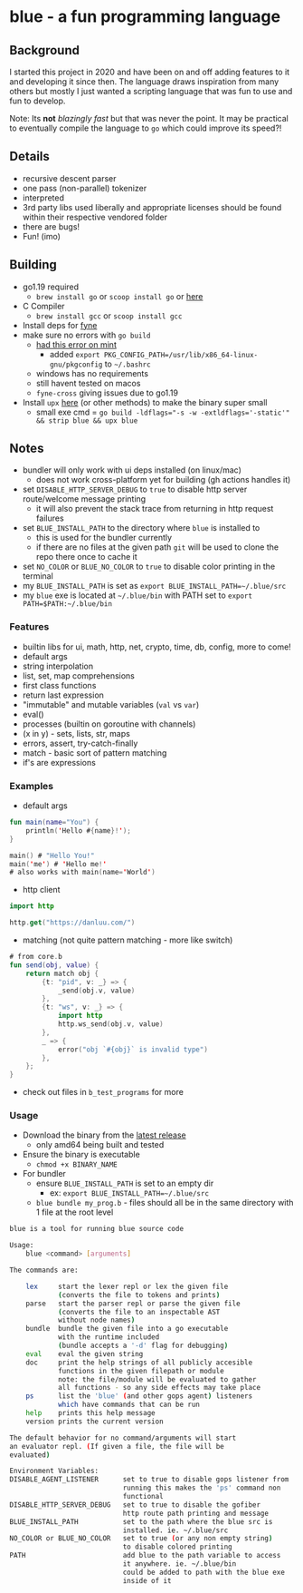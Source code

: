 # blue - a fun programming language

## Background

I started this project in 2020 and have been on and off adding features to it
and developing it since then. The language draws inspiration from many others
but mostly I just wanted a scripting language that was fun to use and fun to
develop.

Note: Its __not__ _blazingly fast_ but that was never the point. It may be practical
to eventually compile the language to `go` which could improve its speed?!

## Details

- recursive descent parser
- one pass (non-parallel) tokenizer
- interpreted
- 3rd party libs used liberally and appropriate licenses should be found within
  their respective vendored folder
- there are bugs!
- Fun! (imo)

## Building

- go1.19 required
  - `brew install go` or `scoop install go` or [here](https://go.dev/dl/)
- C Compiler
  - `brew install gcc` or `scoop install gcc`
- Install deps for [fyne](https://fyne.io)
- make sure no errors with `go build`
  - [had this error on mint](https://stackoverflow.com/questions/65387167/glfw-pkg-config-error-when-building-a-fyne-app)
    - added `export PKG_CONFIG_PATH=/usr/lib/x86_64-linux-gnu/pkgconfig` to
      `~/.bashrc`
  - windows has no requirements
  - still havent tested on macos
  - `fyne-cross` giving issues due to go1.19
- Install `upx` [here](https://upx.github.io/) (or other methods) to make the
  binary super small
  - small exe cmd =
    `go build -ldflags="-s -w -extldflags='-static'" && strip blue && upx blue`

## Notes

- bundler will only work with ui deps installed (on linux/mac)
  - does not work cross-platform yet for building (gh actions handles it)
- set `DISABLE_HTTP_SERVER_DEBUG` to `true` to disable http server route/welcome
  message printing
  - it will also prevent the stack trace from returning in http request failures
- set `BLUE_INSTALL_PATH` to the directory where `blue` is installed to
  - this is used for the bundler currently
  - if there are no files at the given path `git` will be used to clone the repo
    there once to cache it
- set `NO_COLOR` or `BLUE_NO_COLOR` to `true` to disable color printing in the
  terminal
- my `BLUE_INSTALL_PATH` is set as `export BLUE_INSTALL_PATH=~/.blue/src`
- my `blue` exe is located at `~/.blue/bin` with PATH set to
  `export PATH=$PATH:~/.blue/bin`

### Features

- builtin libs for ui, math, http, net, crypto, time, db, config, more to come!
- default args
- string interpolation
- list, set, map comprehensions
- first class functions
- return last expression
- "immutable" and mutable variables (`val` vs `var`)
- eval()
- processes (builtin on goroutine with channels)
- (x in y) - sets, lists, str, maps
- errors, assert, try-catch-finally
- match - basic sort of pattern matching
- if's are expressions

### Examples

- default args

```kotlin
fun main(name="You") {
    println('Hello #{name}!');
}

main() # "Hello You!"
main('me') # 'Hello me!' 
# also works with main(name='World')
```

- http client

```kotlin
import http

http.get("https://danluu.com/")
```

- matching (not quite pattern matching - more like switch)

```kotlin
# from core.b
fun send(obj, value) {
    return match obj {
        {t: "pid", v: _} => {
            _send(obj.v, value)
        },
        {t: "ws", v: _} => {
            import http
            http.ws_send(obj.v, value)
        },
        _ => {
            error("obj `#{obj}` is invalid type")
        },
    };
}
```

- check out files in `b_test_programs` for more

### Usage

- Download the binary from the
  [latest release](https://github.com/brice-v/blue/releases)
  - only amd64 being built and tested
- Ensure the binary is executable
  - `chmod +x BINARY_NAME`
- For bundler
  - ensure `BLUE_INSTALL_PATH` is set to an empty dir
    - ex: `export BLUE_INSTALL_PATH=~/.blue/src`
  - `blue bundle my_prog.b` - files should all be in the same directory with 1
    file at the root level

```sh
blue is a tool for running blue source code

Usage:
    blue <command> [arguments]

The commands are:

    lex     start the lexer repl or lex the given file
            (converts the file to tokens and prints)
    parse   start the parser repl or parse the given file
            (converts the file to an inspectable AST
            without node names)
    bundle  bundle the given file into a go executable
            with the runtime included
            (bundle accepts a '-d' flag for debugging)
    eval    eval the given string
    doc     print the help strings of all publicly accesible
            functions in the given filepath or module
            note: the file/module will be evaluated to gather
            all functions - so any side effects may take place
    ps      list the 'blue' (and other gops agent) listeners
            which have commands that can be run
    help    prints this help message
    version prints the current version

The default behavior for no command/arguments will start
an evaluator repl. (If given a file, the file will be 
evaluated)

Environment Variables:
DISABLE_AGENT_LISTENER      set to true to disable gops listener from
                            running this makes the 'ps' command non
                            functional
DISABLE_HTTP_SERVER_DEBUG   set to true to disable the gofiber
                            http route path printing and message
BLUE_INSTALL_PATH           set to the path where the blue src is
                            installed. ie. ~/.blue/src
NO_COLOR or BLUE_NO_COLOR   set to true (or any non empty string)
                            to disable colored printing
PATH                        add blue to the path variable to access
                            it anywhere. ie. ~/.blue/bin
                            could be added to path with the blue exe
                            inside of it
```
